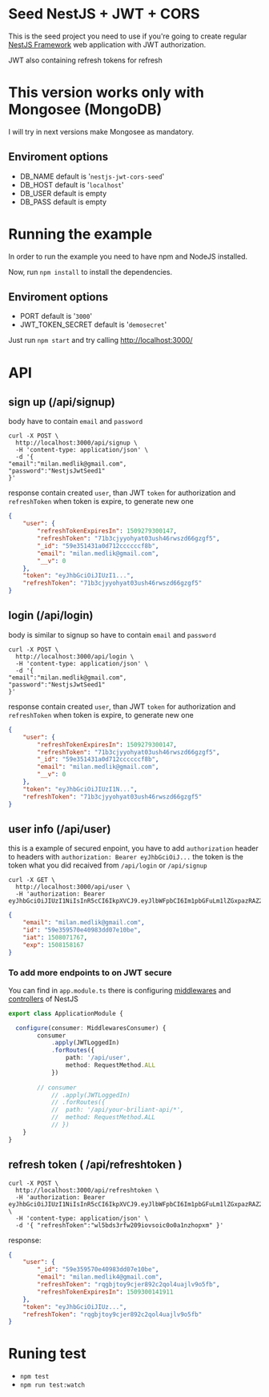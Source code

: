 
# Seed NestJS + JWT + CORS 
This is the seed project you need to use if you're going to create regular [NestJS Framework](http://nestjs.com) web application with JWT authorization.

JWT also containing refresh tokens for refresh 

# This version works only with Mongosee (MongoDB)

I will try in next versions make Mongosee as mandatory.

## Enviroment options

- DB_NAME default is '`nestjs-jwt-cors-seed`'
- DB_HOST default is '`localhost`'
- DB_USER default is empty
- DB_PASS default is empty

# Running the example
In order to run the example you need to have npm and NodeJS installed.

Now, run `npm install` to install the dependencies.

## Enviroment options

- PORT default is '`3000`'
- JWT_TOKEN_SECRET default is '`demosecret`'

Just run `npm start` and try calling [http://localhost:3000/](http://localhost:3000/)

# API

## sign up (/api/signup)

body have to contain `email` and `password`

```cURL
curl -X POST \
  http://localhost:3000/api/signup \
  -H 'content-type: application/json' \
  -d '{
"email":"milan.medlik@gmail.com",
"password":"NestjsJwtSeed1"
}'
```

response contain created `user`, than JWT `token` for authorization and `refreshToken` when token is expire, to generate new one 

```json
{
    "user": {
        "refreshTokenExpiresIn": 1509279300147,
        "refreshToken": "71b3cjyyohyat03ush46rwszd66gzgf5",
        "_id": "59e351431a0d712ccccccf8b",
        "email": "milan.medlik@gmail.com",
        "__v": 0
    },
    "token": "eyJhbGciOiJIUzI1...",
    "refreshToken": "71b3cjyyohyat03ush46rwszd66gzgf5"
}
```


## login (/api/login)

body is similar to signup so have to contain `email` and `password`

```cURL
curl -X POST \
  http://localhost:3000/api/login \
  -H 'content-type: application/json' \
  -d '{
"email":"milan.medlik@gmail.com",
"password":"NestjsJwtSeed1"
}'
```

response contain created `user`, than JWT `token` for authorization and `refreshToken` when token is expire, to generate new one 

```json
{
    "user": {
        "refreshTokenExpiresIn": 1509279300147,
        "refreshToken": "71b3cjyyohyat03ush46rwszd66gzgf5",
        "_id": "59e351431a0d712ccccccf8b",
        "email": "milan.medlik@gmail.com",
        "__v": 0
    },
    "token": "eyJhbGciOiJIUzI1N...",
    "refreshToken": "71b3cjyyohyat03ush46rwszd66gzgf5"
}
```

## user info (/api/user) 

this is a example of secured enpoint, you have to add `authorization` header to headers
with `authorization: Bearer eyJhbGciOiJ...` the token is the token what you did recaived from
`/api/login` or `/api/signup`



```cURL
curl -X GET \
  http://localhost:3000/api/user \
  -H 'authorization: Bearer eyJhbGciOiJIUzI1NiIsInR5cCI6IkpXVCJ9.eyJlbWFpbCI6Im1pbGFuLm1lZGxpazRAZ21haWwuY29tIiwiaWQiOiI1OWUzNTk1NzBlNDA5ODNkZDA3ZTEwYmUiLCJpYXQiOjE1MDgwNzE3NjcsImV4cCI6MTUwODE1ODE2N30.l_zZTjPfJV4ZCc977PIQGRsiUPUDZ36o8axiBY2jLqQ'
```

```json
{
    "email": "milan.medlik@gmail.com",
    "id": "59e359570e40983dd07e10be",
    "iat": 1508071767,
    "exp": 1508158167
}
```
### To add more endpoints to on JWT secure

You can find in `app.module.ts` there is configuring [middlewares](https://kamilmysliwiec.gitbooks.io/nest/content/quick-start/middlewares.html) and [controllers](https://kamilmysliwiec.gitbooks.io/nest/content/quick-start/modules.html) of NestJS

```TypeScript
export class ApplicationModule {

  configure(consumer: MiddlewaresConsumer) {
		consumer
			.apply(JWTLoggedIn)
			.forRoutes({
				path: '/api/user',
				method: RequestMethod.ALL
			})
		
		// consumer
			// .apply(JWTLoggedIn)
			// .forRoutes({
			// 	path: '/api/your-briliant-api/*',
			// 	method: RequestMethod.ALL
			// })
	}
}

```

## refresh token ( /api/refreshtoken )

```cUrl
curl -X POST \
  http://localhost:3000/api/refreshtoken \
  -H 'authorization: Bearer eyJhbGciOiJIUzI1NiIsInR5cCI6IkpXVCJ9.eyJlbWFpbCI6Im1pbGFuLm1lZGxpazRAZ21haWwuY29tIiwiaWQiOiI1OWUzNTk1NzBlNDA5ODNkZDA3ZTEwYmUiLCJpYXQiOjE1MDgwNzE3NjcsImV4cCI6MTUwODE1ODE2N30.l_zZTjPfJV4ZCc977PIQGRsiUPUDZ36o8axiBY2jLqQ' \
  -H 'content-type: application/json' \
  -d '{ "refreshToken":"wl5bds3rfw209iovsoic0o0a1nzhopxm" }'
``` 

response:

```json
{
    "user": {
        "_id": "59e359570e40983dd07e10be",
        "email": "milan.medlik4@gmail.com",
        "refreshToken": "rqgbjtoy9cjer892c2qol4uajlv9o5fb",
        "refreshTokenExpiresIn": 1509300141911
    },
    "token": "eyJhbGciOiJIUz...",
    "refreshToken": "rqgbjtoy9cjer892c2qol4uajlv9o5fb"
}
```


# Runing test

- `npm test`
- `npm run test:watch`


